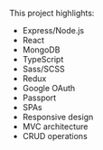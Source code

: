 This project highlights:

- Express/Node.js
- React
- MongoDB
- TypeScript
- Sass/SCSS
- Redux
- Google OAuth
- Passport
- SPAs
- Responsive design
- MVC architecture
- CRUD operations
